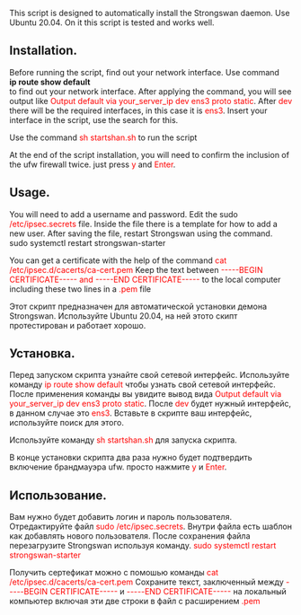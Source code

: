This script is designed to automatically install the Strongswan daemon. Use Ubuntu 20.04. On it this script is tested and works well.

<h2>Installation.</h2>
Before running the script, find out your network interface. Use command </br>
<strong>ip route show default</strong></br>
to find out your network interface.
After applying the command, you will see output like
<font color="red">Output
default via your_server_ip dev ens3 proto static</font>. After <font color="red">dev</font> there will be the required interfaces, in this case it is <font color="red">ens3</font>. Insert your interface in the script, use the search for this.

Use the command <font color="red">sh startshan.sh</font> to run the script

At the end of the script installation, you will need to confirm the inclusion of the ufw firewall twice. just press <font color="red">y</font> and <font color="red">Enter</font>.

<h2>Usage.</h2>
You will need to add a username and password.
Edit the sudo <font color="red">/etc/ipsec.secrets</font> file. Inside the file there is a template for how to add a new user.
After saving the file, restart Strongswan using the command.
sudo systemctl restart strongswan-starter

You can get a certificate with the help of the command
<font color="red">cat /etc/ipsec.d/cacerts/ca-cert.pem</font>
Keep the text between
<font color="red">-----BEGIN CERTIFICATE----- and -----END CERTIFICATE-----</font>
to the local computer including these two lines in a <font color="red">.pem</font> file




Этот скрипт предназначен для автоматической установки демона Strongswan. Используйте Ubuntu 20.04, на ней этото скипт протестирован и работает хорошо.

<h2>Установка.</h2>
Перед запуском скрипта узнайте свой сетевой интерфейс. Используйте команду 
<font color="red">ip route show default</font> чтобы узнать свой сетевой интерфейс.
После применения команды вы увидите вывод вида
<font color="red">Output
default via your_server_ip dev ens3  proto static</font>. После <font color="red">dev</font> будет нужный интерфейc, в данном случае это <font color="red">ens3</font>. Вставьте в скрипте ваш интерфейс, используйте поиск для этого.

Используйте команду <font color="red">sh startshan.sh</font>  для запуска скрипта.

В конце установки скрипта два раза нужно будет подтвердить включение брандмауэра ufw. просто нажмите <font color="red">y</font> и <font color="red">Enter</font>.

<h2>Использование.</h2>
Вам нужно будет добавить логин и пароль пользователя.
Отредактируйте файл <font color="red">sudo /etc/ipsec.secrets</font>. Внутри файла есть шаблон как добавлять нового пользователя.
После сохранения файла перезагрузите Strongswan используя команду.
<font color="red">sudo systemctl restart strongswan-starter</font>

Получить сертефикат можно с помошью команды
<font color="red">cat /etc/ipsec.d/cacerts/ca-cert.pem</font>
Сохраните текст, заключенный между
<font color="red">-----BEGIN CERTIFICATE-----</font> и <font color="red">-----END CERTIFICATE-----</font>
на локальный компьютер включая эти две строки в файл с расширением <font color="red">.pem</font>
